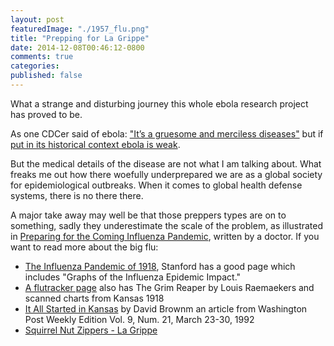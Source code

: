 ```yaml
---
layout: post
featuredImage: "./1957_flu.png"
title: "Prepping for La Grippe"
date: 2014-12-08T00:46:12-0800
comments: true
categories: 
published: false
---
```


What a strange and disturbing journey this whole ebola research project has proved to be.

As one CDCer said of ebola:
["It’s a gruesome and merciless diseases"](http://fedscoop.com/cdcs-big-data-defense-ebola/) but if
[put in its historical context ebola is weak](http://news.nationalgeographic.com/news/2014/10/141025-ebola-epidemic-perspective-history-pandemic/).

But the medical details of the disease are not what I am talking
about. What freaks me out how there woefully underprepared we are as a
global society for epidemiological outbreaks. When it comes to global
health defense systems, there is no there there.

A major take away may well be that those preppers types are on to
something, sadly they underestimate the scale of the problem, as
illustrated in [Preparing for the Coming Influenza
Pandemic](http://crofsblogs.typepad.com/h5n1/files/ComingPandemic.pdf),
written by a doctor. If you want to read more about the big flu:
- [The Influenza Pandemic of 1918](https://virus.stanford.edu/uda/),
Stanford has a good page which includes "Graphs of the Influenza Epidemic 
Impact."
- [A flutracker page](http://www.flutrackers.com/forum/showthread.php?t=3546) also has The Grim Reaper by Louis Raemaekers and scanned charts from Kansas 1918
- [It All Started in Kansas](http://www.worldwar1.com/tgws/rel002.htm]) by David Brownm an article from Washington Post Weekly Edition Vol. 9, Num. 21, March 23-30, 1992
- [Squirrel Nut Zippers - La Grippe](https://www.youtube.com/watch?v=ssCrJ-SVQHI)